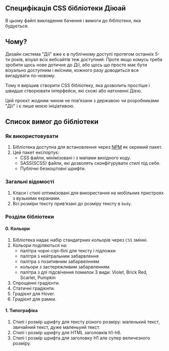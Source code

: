 ## Специфікація CSS бібліотеки Діюай

В цьому файлі викладення бачення і вимоги до бібліотеки, яка будується. 

## Чому?

Дизайн система "Дії" вже є в публічному доступі протягом останніх 5-ти років, візуал всіх вебсайтів теж доступний. Проте якщо комусь треба зробити щось нове дотичне до Дії, або щось що просто має бути візуально доступним і якісним, кожного разу доводиться все вигадувати по-новому.

Тому я вирішив створити CSS бібліотеку, яка дозволить простіше і швидше створювати інтерфейси, які схожі або натхненні Дією. 

Цей проєкт жодним чином не повʼязани з державою чи розробниками "Дії" і є лише моєю ініціативою.

## Список вимог до бібліотеки

### Як використовувати

1. Бібліотека доступна для встановлення через [NPM](https://www.npmjs.com/) як окремий пакет.
2. Цей пакет експортує:
    - CSS файли, мінімізовані і з мапами вихідного коду.
    - SASS(SCSS) файли, які дозволять сконфігурувати стилі під себе.
    - Публічні безкоштовні шрифти.

### Загальні відомості

1. Класи і стилі оптимізовані для використання на мобільних пристроях з вузькими екранами.
2. Всі розміри тексту привʼязані до розміру тексту в `body`.

### Розділи бібліотеки

#### 0. Кольори

1. Бібліотека надає набір стандатрних кольорів через `CSS` змінні.
2. Кольори поділяються на:
    - палітра чорні-сірі-білі для тексту і підложки
    - палітря з нейтральним забарвлення
    - палітра з позитивним забарвелнням
    - кольори з застережливим забарвленням
    - палітра з длі підсвічення помилок 3 види: Violet, Brick Red, Scarlet, Pumpkin
3. Спрощенні градієнти.
4. Статичні градієнти.
5. Градієнт для Hover.
6. Градієнт для рамки.

#### 1. Типографіка

1. Стилі і розмір шрифту для тексту різного розміру: маленький текст, звичайний текст, дуже маленьуий текст.
2. Стилі і розмір шрифту для HTML заголовків h1-h6.
3. Стилі і розмір шрифта для заголовку H1 але супер величезного розміру.

